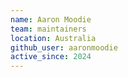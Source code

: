```yaml
---
name: Aaron Moodie
team: maintainers
location: Australia
github_user: aaronmoodie
active_since: 2024
---
```

